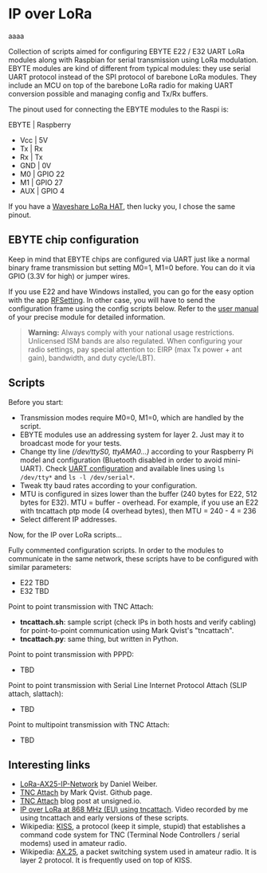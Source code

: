 # IP over LoRa

aaaa

Collection of scripts aimed for configuring EBYTE E22 / E32 UART LoRa modules along with Raspbian for serial transmission using LoRa modulation. EBYTE modules are kind of different from typical modules: they use serial UART protocol instead of the SPI protocol of barebone LoRa modules. They include an MCU on top of the barebone LoRa radio for making UART conversion possible and managing config and Tx/Rx buffers. 

The pinout used for connecting the EBYTE modules to the Raspi is:

EBYTE | Raspberry
- Vcc |  5V
- Tx | Rx
- Rx | Tx
- GND | 0V
- M0 | GPIO 22
- M1 | GPIO 27
- AUX | GPIO 4
    
If you have a [Waveshare LoRa HAT](https://www.waveshare.com/wiki/SX1262_868M_LoRa_HAT), then lucky you, I chose the same pinout.

## EBYTE chip configuration

Keep in mind that EBYTE chips are configured via UART just like a normal binary frame transmission but setting M0=1, M1=0 before. You can do it via GPIO (3.3V for high) or jumper wires.

If you use E22 and have Windows installed, you can go for the easy option with the app [RFSetting](http://www.ebyte.com/en/pdf-down.aspx?id=1516). In other case, you will have to send the configuration frame using the config scripts below. Refer to the [user manual](http://www.ebyte.com/en/data-download.aspx) of your precise module for detailed information.

>**Warning:** Always comply with your national usage restrictions. Unlicensed ISM bands are also regulated. When configuring your radio settings, pay special attention to: EIRP (max Tx power + ant gain), bandwidth, and duty cycle/LBT).

## Scripts
Before you start:
- Transmission modes require M0=0, M1=0, which are handled by the script.
- EBYTE modules use an addressing system for layer 2. Just may it to broadcast mode for your tests.
- Change tty line _(/dev/ttyS0, ttyAMA0...)_ according to your Raspberry Pi model and configuration (Bluetooth disabled in order to avoid mini-UART). Check [UART configuration](https://www.raspberrypi.org/documentation/configuration/uart.md) and available lines using `ls /dev/tty*` and `ls -l /dev/serial*`.
- Tweak tty baud rates according to your configuration.
- MTU is configured in sizes lower than the buffer (240 bytes for E22, 512 bytes for E32). MTU = buffer - overhead. For example, if you use an E22 with tncattach ptp mode (4 overhead bytes), then MTU = 240 - 4 = 236
- Select different IP addresses.

Now, for the IP over LoRa scripts...

Fully commented configuration scripts. In order to the modules to communicate in the same network, these scripts have to be configured with similar parameters:
- E22 TBD
- E32 TBD

Point to point transmission with TNC Attach:
- **tncattach.sh**: sample script (check IPs in both hosts and verify cabling) for point-to-point communication using Mark Qvist's "tncattach".
- **tncattach.py**: same thing, but written in Python.

Point to point transmission with PPPD:
- TBD

Point to point transmission with Serial Line Internet Protocol Attach (SLIP attach, slattach):
- TBD

Point to multipoint transmission with TNC Attach:
- TBD

## Interesting links
- [LoRa-AX25-IP-Network](https://github.com/dmahony/LoRa-AX25-IP-Network) by Daniel Weiber.
- [TNC Attach](https://github.com/markqvist/tncattach) by Mark Qvist. Github page.
- [TNC Attach](https://unsigned.io/ethernet-and-ip-over-packet-radio-tncs/) blog post at unsigned.io.
- [IP over LoRa at 868 MHz (EU) using tncattach](https://asciinema.org/a/350743). Video recorded by me using tncattach and early versions of these scripts.
- Wikipedia: [KISS](https://en.wikipedia.org/wiki/KISS_(TNC)), a protocol (keep it simple, stupid) that establishes a command code system for TNC (Terminal Node Controllers / serial modems) used in amateur radio.
- Wikipedia: [AX.25](https://en.wikipedia.org/wiki/AX.25), a packet switching system used in amateur radio. It is layer 2 protocol. It is frequently used on top of KISS.
